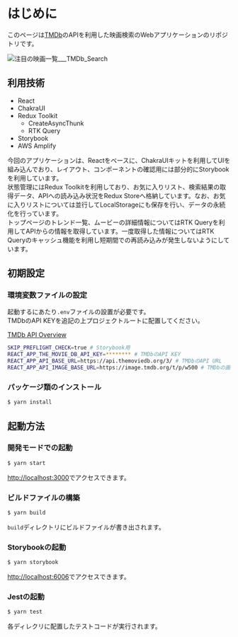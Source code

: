 # はじめに

このページは[TMDb](https://www.themoviedb.org/)のAPIを利用した映画検索のWebアプリケーションのリポジトリです。

![注目の映画一覧___TMDb_Search](https://user-images.githubusercontent.com/71954454/125216126-25dded00-e2f8-11eb-8c4f-9f8820b5c1a2.png)

## 利用技術

- React
- ChakraUI
- Redux Toolkit
  - CreateAsyncThunk
  - RTK Query
- Storybook
- AWS Amplify

今回のアプリケーションは、Reactをベースに、ChakraUIキットを利用してUIを組み込んでおり、レイアウト、コンポーネントの確認用には部分的にStorybookを利用しています。  
状態管理にはRedux Toolkitを利用しており、お気に入りリスト、検索結果の取得データ、APIへの読み込み状況をRedux Storeへ格納しています。なお、お気に入りリストについては並行してLocalStorageにも保存を行い、データの永続化を行っています。  
トップページのトレンド一覧、ムービーの詳細情報についてはRTK Queryを利用してAPIからの情報を取得しています。一度取得した情報についてはRTK Queryのキャッシュ機能を利用し短期間での再読み込みが発生しないようにしています。

## 初期設定

### 環境変数ファイルの設定

起動するにあたり`.env`ファイルの設置が必要です。  
TMDbのAPI KEYを追記の上プロジェクトルートに配置してください。

[TMDb API Overview](https://www.themoviedb.org/documentation/api)

```bash
SKIP_PREFLIGHT_CHECK=true # Storybook用
REACT_APP_THE_MOVIE_DB_API_KEY=******** # TMDbのAPI KEY
REACT_APP_API_BASE_URL=https://api.themoviedb.org/3/ # TMDbのAPI URL
REACT_APP_API_IMAGE_BASE_URL=https://image.tmdb.org/t/p/w500 # TMDbの画像配信URL
```

### パッケージ類のインストール

```bash
$ yarn install
```

## 起動方法

### 開発モードでの起動

```bash
$ yarn start
```

[http://localhost:3000](http://localhost:3000)でアクセスできます。

### ビルドファイルの構築

```bash
$ yarn build
```

`build`ディレクトリにビルドファイルが書き出されます。

### Storybookの起動

```bash
$ yarn storybook
```

[http://localhost:6006](http://localhost:6006)でアクセスできます。

### Jestの起動

```bash
$ yarn test
```

各ディレクリに配置したテストコードが実行されます。
